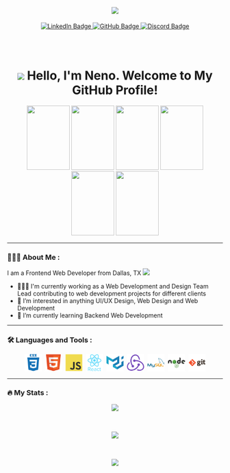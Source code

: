 


<div id="header" align="center">
  <img src="https://media.giphy.com/media/v1.Y2lkPTc5MGI3NjExam9lang0dG9obGdoZmp6ZGNsMWkzbTRwc2drODhlaTg4dDRkN3ZhbCZlcD12MV9pbnRlcm5hbF9naWZfYnlfaWQmY3Q9cw/Bm6VdYZnuWHkRcej7r/giphy.gif"/> 
</div>
<br>
<div id="badges" align="center">
  <a href="your-linkedin-URL">
    <img src="https://img.shields.io/badge/LinkedIn-silver?style=for-the-badge&logo=linkedin&logoColor=black" alt="LinkedIn Badge"/>
  </a>
  <a href="your-github-URL">
    <img src="https://img.shields.io/badge/GitHub-black?style=for-the-badge&logo=github&logoColor=white" alt="GitHub Badge"/>
  </a>
  <a href="your-twitter-URL">
    <img src="https://img.shields.io/badge/Discord-purple?style=for-the-badge&logo=discord&logoColor=white" alt="Discord Badge"/>
  </a>
</div>
<br>
<div id="badges" align="center">
  <img src="https://komarev.com/ghpvc/?username=Neno-Craig17&style=flat-square&color=blue" alt=""/>
</div>
<br>
<h1 align="center">
  <img src="https://media.giphy.com/media/v1.Y2lkPTc5MGI3NjExMXNmaWU4bjdsMnY2NHhzeTdsYnE3OGNzdXNyczFobmIzOWlqOHEwbiZlcD12MV9pbnRlcm5hbF9naWZfYnlfaWQmY3Q9cw/UivD8bWmSe2JX7y0Qa/giphy.gif" width="40px"/> 
  Hello, I'm Neno. Welcome to My GitHub Profile!
</h1>
<div align="center">
  <img src="https://media.giphy.com/media/v1.Y2lkPTc5MGI3NjExcmo5ZmpiMmg2eWd6aHloYXJoNTRreDNxcHpud243cjdmdnExYmZlbyZlcD12MV9pbnRlcm5hbF9naWZfYnlfaWQmY3Q9cw/P94m6KtvPbPHzlShJu/giphy.gif" width="100" height="150"/> 
    <img src="https://media.giphy.com/media/jPsraWbk0eJHxp474l/giphy.gif" width="100" height="150"/> 
    <img src="https://media.giphy.com/media/v1.Y2lkPTc5MGI3NjExcGZpaXlsN2NsMnh1N3E0N2llMHQ3b2ptb2dnZTIxb2l4c2x6ZTQzbSZlcD12MV9pbnRlcm5hbF9naWZfYnlfaWQmY3Q9cw/Civ55Gum6LlE51sOwD/giphy.gif" width="100" height="150"/>
    <img src="https://media.giphy.com/media/v1.Y2lkPTc5MGI3NjExazlmOXdwZnY4OXZpdjR1ZzJsajl0MDhmaTdxZTRjOGxzaTlwMWZxeSZlcD12MV9pbnRlcm5hbF9naWZfYnlfaWQmY3Q9cw/RMZaqrIlIarFmBrTt9/giphy.gif" width="100" height="150"/> 
    <img src="https://media.giphy.com/media/v1.Y2lkPTc5MGI3NjExY2FkZmF6NG5zdDQ5amUyM25mMXgwcmw0cWk3NHkzeGhranR4aGVwZSZlcD12MV9pbnRlcm5hbF9naWZfYnlfaWQmY3Q9cw/1qeMVoOlGWcL0CIYw3/giphy.gif" width="100" height="150"/> 
    <img src="https://media.giphy.com/media/v1.Y2lkPTc5MGI3NjExNDdxbW1ubXFxOHE1cTdjbGM4N2psMnU1a2c0cXN5ZjdjYm1wZ3V1aiZlcD12MV9pbnRlcm5hbF9naWZfYnlfaWQmY3Q9cw/PfhZ7GNIOkFxGDy4AH/giphy.gif" width="100" height="150"/> 
</div>

---

### 👩🏾‍💻 About Me :
I am a Frontend Web Developer from Dallas, TX <img src="https://media.giphy.com/media/v1.Y2lkPTc5MGI3NjExeXVldHlkZ2pyOWxqMXludXV1azJ0N25tY3FjNDFtaDl2Ymc0MnhleSZlcD12MV9pbnRlcm5hbF9naWZfYnlfaWQmY3Q9cw/dMLmQfCO7lCA2gX3tw/giphy.gif" width="40">

- 👩🏾‍💻 I'm currently working as a Web Development and Design Team Lead contributing to web development projects for different clients
- 👀 I’m interested in anything UI/UX Design, Web Design and Web Development
- 🌱 I’m currently learning Backend Web Development

---

### :hammer_and_wrench: Languages and Tools :

<div align="center">
  <img src="https://github.com/devicons/devicon/blob/master/icons/css3/css3-plain-wordmark.svg"  title="CSS3" alt="CSS" width="40" height="40"/>&nbsp;
  <img src="https://github.com/devicons/devicon/blob/master/icons/html5/html5-original.svg" title="HTML5" alt="HTML" width="40" height="40"/>&nbsp;
  <img src="https://github.com/devicons/devicon/blob/master/icons/javascript/javascript-original.svg" title="JavaScript" alt="JavaScript" width="40" height="40"/>&nbsp;
  <img src="https://github.com/devicons/devicon/blob/master/icons/react/react-original-wordmark.svg" title="React" alt="React" width="40" height="40"/>&nbsp;
  <img src="https://github.com/devicons/devicon/blob/master/icons/materialui/materialui-original.svg" title="Material UI" alt="Material UI" width="40" height="40"/>&nbsp;
  <img src="https://github.com/devicons/devicon/blob/master/icons/redux/redux-original.svg" title="Redux" alt="Redux " width="40" height="40"/>&nbsp;
  <img src="https://github.com/devicons/devicon/blob/master/icons/mysql/mysql-original-wordmark.svg" title="MySQL"  alt="MySQL" width="40" height="40"/>&nbsp;
  <img src="https://github.com/devicons/devicon/blob/master/icons/nodejs/nodejs-original-wordmark.svg" title="NodeJS" alt="NodeJS" width="40" height="40"/>&nbsp;
  <img src="https://github.com/devicons/devicon/blob/master/icons/git/git-original-wordmark.svg" title="Git" **alt="Git" width="40" height="40"/>
</div>

---

### :fire: My Stats :

<p align = "center">
  <img  src = "https://github-readme-stats.vercel.app/api?username=Neno-Craig17&show_icons=true&theme=radical&line_height=27">
</p>
<br>
<p align = "center">
 <img  src="https://github-readme-streak-stats.herokuapp.com/?user=Neno-Craig17&show_icons=true&locale=en&layout=compact&theme=radical&line_height=0" />
</p> 
<br>
<p align = "center">
<img src = "https://github-readme-stats.vercel.app/api/top-langs/?username=Neno-Craig17&hide=html,css&theme=radical">
</p> 

















<!---
Neno-Craig17/Neno-Craig17 is a ✨ special ✨ repository because its `README.md` (this file) appears on your GitHub profile.
You can click the Preview link to take a look at your changes.
--->
